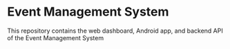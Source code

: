 # Event Management System

This repository contains the web dashboard, Android app, and backend API of the
Event Management System
